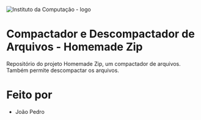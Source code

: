 
  ![Instituto da Computação - logo](/zip(1).png)
  
 # Compactador e Descompactador de Arquivos - Homemade Zip
  
  Repositório do projeto Homemade Zip, um compactador de arquivos. Também permite descompactar os arquivos.

# Feito por

- João Pedro



